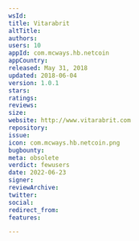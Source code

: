 ```yaml
---
wsId: 
title: Vitarabrit
altTitle: 
authors: 
users: 10
appId: com.mcways.hb.netcoin
appCountry: 
released: May 31, 2018
updated: 2018-06-04
version: 1.0.1
stars: 
ratings: 
reviews: 
size: 
website: http://www.vitarabrit.com
repository: 
issue: 
icon: com.mcways.hb.netcoin.png
bugbounty: 
meta: obsolete
verdict: fewusers
date: 2022-06-23
signer: 
reviewArchive: 
twitter: 
social: 
redirect_from: 
features: 

---
```



